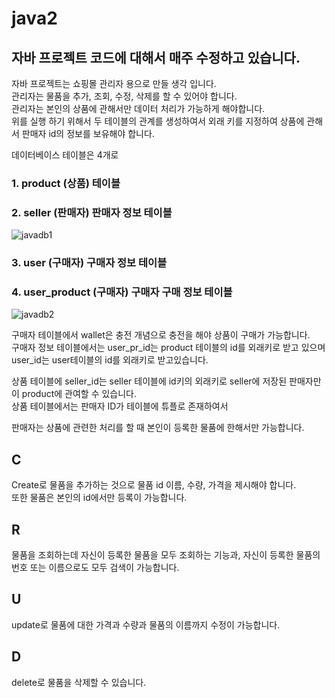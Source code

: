 # java2
자바 프로젝트 코드에 대해서 매주 수정하고 있습니다.
----------
자바 프로젝트는 쇼핑몰 관리자 용으로 만들 생각 입니다.   
관리자는 물품을 추가, 조회, 수정, 삭제를 할 수 있어야 합니다.   
관리자는 본인의 상품에 관해서만 데이터 처리가 가능하게 해야합니다.   
위를 실행 하기 위해서 두 테이블의 관계를 생성하여서 외래 키를 지정하여 상품에 관해서 판매자 id의 정보를 보유해야 합니다.   

데이터베이스 테이블은 4개로
### 1. product (상품) 테이블   
### 2. seller (판매자) 판매자 정보 테이블   
![javadb1](https://user-images.githubusercontent.com/95335311/174206221-48f3b76d-3660-42d7-822c-45f13a3b777a.png)   
   
### 3. user (구매자) 구매자 정보 테이블
### 4. user_product (구매자) 구매자 구매 정보 테이블
![javadb2](https://user-images.githubusercontent.com/95335311/174206283-e1398a0f-63ba-448e-bf17-44eec9032d14.png)   
   
구매자 테이블에서 wallet은 충전 개념으로 충전을 해야 상품이 구매가 가능합니다.   
구매자 정보 테이블에서는 user_pr_id는 product 테이블의 id를 외래키로 받고 있으며   
user_id는 user테이블의 id를 외래키로 받고있습니다.   

상품 테이블에 seller_id는  seller 테이블에 id키의 외래키로 seller에 저장된 판매자만이 product에 관여할 수 있습니다.   
상품 테이블에서는 판매자 ID가 테이블에 튜플로 존재하여서   

판매자는 상품에 관련한 처리를 할 때 본인이 등록한 물품에 한해서만 가능합니다.   

## C
Create로 물품을 추가하는 것으로 물품 id 이름, 수량, 가격을 제시해야 합니다.   
또한 물품은 본인의 id에서만 등록이 가능합니다.
## R
물품을 조회하는데 자신이 등록한 물품을 모두 조회하는 기능과, 자신이 등록한 물품의 번호 또는 이름으로도 모두 검색이 가능합니다. 
## U
update로 물품에 대한 가격과 수량과 물품의 이름까지 수정이 가능합니다.  
## D
delete로 물품을 삭제할 수 있습니다.
